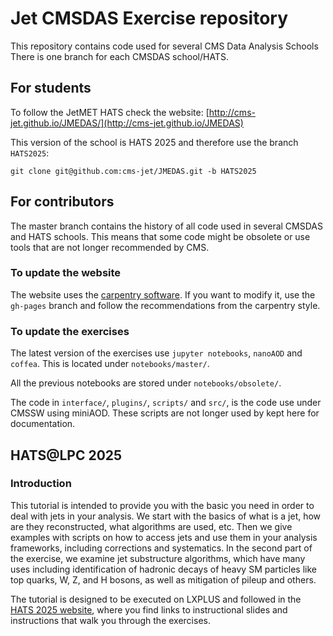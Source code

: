 # Jet CMSDAS Exercise repository

This repository contains code used for several CMS Data Analysis Schools
There is one branch for each CMSDAS school/HATS.

## For students

To follow the JetMET HATS check the website: [http://cms-jet.github.io/JMEDAS/](http://cms-jet.github.io/JMEDAS)

This version of the school is HATS 2025 and therefore use the branch `HATS2025`:

```shell
git clone git@github.com:cms-jet/JMEDAS.git -b HATS2025
```

## For contributors

The master branch contains the history of all code used in several CMSDAS and HATS schools.
This means that some code might be obsolete or use tools that are not longer recommended by CMS.

### To update the website

The website uses the [carpentry software](https://github.com/carpentries/styles/). If you want to modify it, use the `gh-pages` branch and follow the recommendations from the carpentry style.

### To update the exercises

The latest version of the exercises use `jupyter notebooks`, `nanoAOD` and `coffea`. This is located under `notebooks/master/`.

All the previous notebooks are stored under `notebooks/obsolete/`.

The code in `interface/`, `plugins/`, `scripts/` and `src/`, is the code use under CMSSW using miniAOD.
These scripts are not longer used by kept here for documentation.

## HATS@LPC 2025
  
### Introduction

This tutorial is intended to provide you with the basic you need in order to deal with jets in your analysis.
We start with the basics of what is a jet, how are they reconstructed, what algorithms are used, etc.
Then we give examples with scripts on how to access jets and use them in your analysis frameworks,
including corrections and systematics.
In the second part of the exercise, we examine jet substructure algorithms,
which have many uses including identification of hadronic decays of heavy SM particles like top quarks,
W, Z, and H bosons, as well as mitigation of pileup and others.

The tutorial is designed to be executed on LXPLUS and followed in the
[HATS 2025 website](http://cms-jet.github.io/JMEDAS),
where you find links to instructional slides and instructions that walk you through the exercises.

